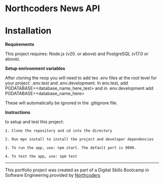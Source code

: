 # Northcoders News API

# Installation

**Requirements**

This project requires: Node.js (v20. or above) and PostgreSQL (v17.0 or above).

**Setup enrivonment variables**

After cloning the reop you will need to add teo .env files at the root level for your project: .env.test and .env.development. In env.test, add PGDATABASE=<database_name_here_test> and in .env.development add PGDATABASE=<database_name_here>

These will automatically be ignored in the .gitignore file.

**Instructions**

to setup and test this project:

    1. Clone the repository and cd into the directory
    
    2. Run mpn install to install the project and developer dependencies

    3. To run the app, use: npm start. The default port is 9090.

    4. To test the app, use: npm test
    
--- 

This portfolio project was created as part of a Digital Skills Bootcamp in Software Engineering provided by [Northcoders](https://northcoders.com/)
